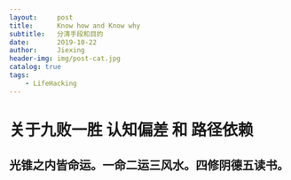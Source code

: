 ```yaml
---
layout:     post
title:      Know how and Know why
subtitle:   分清手段和目的
date:       2019-10-22
author:     Jiexing
header-img: img/post-cat.jpg
catalog: true
tags:
    - LifeHacking
---
```


# 关于九败一胜 认知偏差 和 路径依赖
## 光锥之内皆命运。一命二运三风水。四修阴德五读书。

